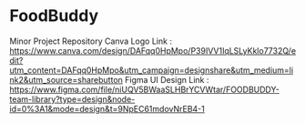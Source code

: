 # FoodBuddy
Minor Project Repository
Canva Logo Link : https://www.canva.com/design/DAFqq0HpMpo/P39IVV1IqLSLyKklo7732Q/edit?utm_content=DAFqq0HpMpo&utm_campaign=designshare&utm_medium=link2&utm_source=sharebutton
Figma UI Design Link : https://www.figma.com/file/niUQV5BWaaSLHBrYCVWtar/FOODBUDDY-team-library?type=design&node-id=0%3A1&mode=design&t=9NpEC61mdovNrEB4-1
